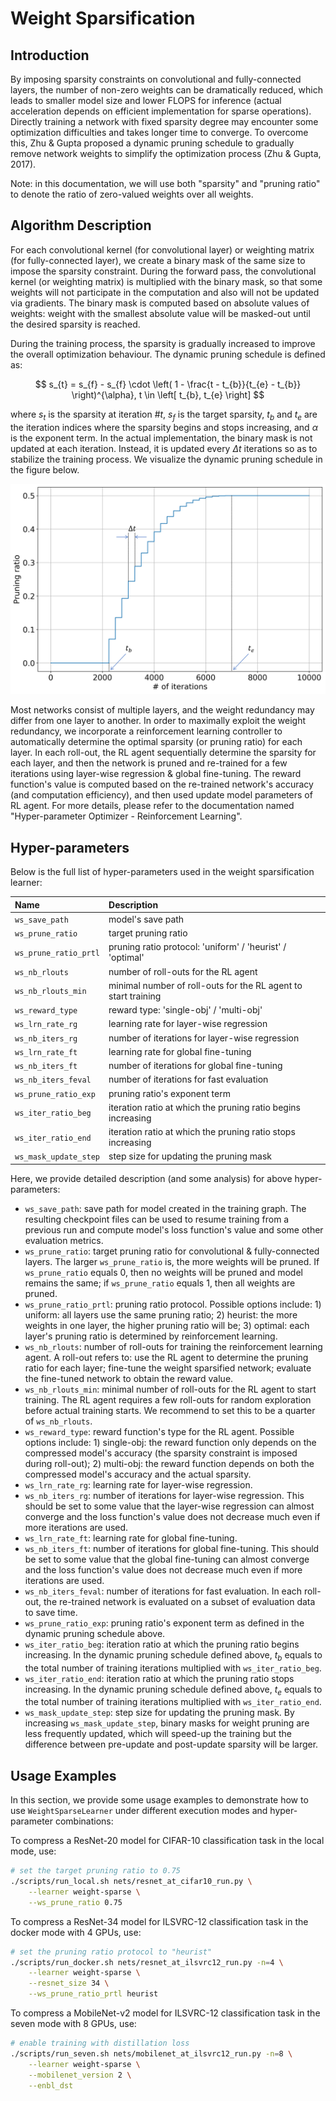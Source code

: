 # Weight Sparsification

## Introduction

By imposing sparsity constraints on convolutional and fully-connected layers, the number of non-zero weights can be dramatically reduced, which leads to smaller model size and lower FLOPS for inference (actual acceleration depends on efficient implementation for sparse operations). Directly training a network with fixed sparsity degree may encounter some optimization difficulties and takes longer time to converge. To overcome this, Zhu & Gupta proposed a dynamic pruning schedule to gradually remove network weights to simplify the optimization process (Zhu & Gupta, 2017).

Note: in this documentation, we will use both "sparsity" and "pruning ratio" to denote the ratio of zero-valued weights over all weights.

## Algorithm Description

For each convolutional kernel (for convolutional layer) or weighting matrix (for fully-connected layer), we create a binary mask of the same size to impose the sparsity constraint. During the forward pass, the convolutional kernel (or weighting matrix) is multiplied with the binary mask, so that some weights will not participate in the computation and also will not be updated via gradients. The binary mask is computed based on absolute values of weights: weight with the smallest absolute value will be masked-out until the desired sparsity is reached.

During the training process, the sparsity is gradually increased to improve the overall optimization behaviour. The dynamic pruning schedule is defined as:

$$
s_{t} = s_{f} - s_{f} \cdot \left( 1 - \frac{t - t_{b}}{t_{e} - t_{b}} \right)^{\alpha}, t \in \left[ t_{b}, t_{e} \right]
$$

where $s_{t}$ is the sparsity at iteration \#$t$, $s_{f}$ is the target sparsity, $t_{b}$ and $t_{e}$ are the iteration indices where the sparsity begins and stops increasing, and $\alpha$ is the exponent term. In the actual implementation, the binary mask is not updated at each iteration. Instead, it is updated every $\Delta t$ iterations so as to stabilize the training process. We visualize the dynamic pruning schedule in the figure below.

![WSL PR Schedule](pics/wsl_pr_schedule.png)

Most networks consist of multiple layers, and the weight redundancy may differ from one layer to another. In order to maximally exploit the weight redundancy, we incorporate a reinforcement learning controller to automatically determine the optimal sparsity (or pruning ratio) for each layer. In each roll-out, the RL agent sequentially determine the sparsity for each layer, and then the network is pruned and re-trained for a few iterations using layer-wise regression & global fine-tuning. The reward function's value is computed based on the re-trained network's accuracy (and computation efficiency), and then used update model parameters of RL agent. For more details, please refer to the documentation named "Hyper-parameter Optimizer - Reinforcement Learning".

## Hyper-parameters

Below is the full list of hyper-parameters used in the weight sparsification learner:

| Name | Description |
|:-----|:------------|
| `ws_save_path`        | model's save path |
| `ws_prune_ratio`      | target pruning ratio |
| `ws_prune_ratio_prtl` | pruning ratio protocol: 'uniform' / 'heurist' / 'optimal' |
| `ws_nb_rlouts`        | number of roll-outs for the RL agent |
| `ws_nb_rlouts_min`    | minimal number of roll-outs for the RL agent to start training |
| `ws_reward_type`      | reward type: 'single-obj' / 'multi-obj' |
| `ws_lrn_rate_rg`      | learning rate for layer-wise regression |
| `ws_nb_iters_rg`      | number of iterations for layer-wise regression |
| `ws_lrn_rate_ft`      | learning rate for global fine-tuning |
| `ws_nb_iters_ft`      | number of iterations for global fine-tuning |
| `ws_nb_iters_feval`   | number of iterations for fast evaluation |
| `ws_prune_ratio_exp`  | pruning ratio's exponent term |
| `ws_iter_ratio_beg`   | iteration ratio at which the pruning ratio begins increasing |
| `ws_iter_ratio_end`   | iteration ratio at which the pruning ratio stops increasing |
| `ws_mask_update_step` | step size for updating the pruning mask |

Here, we provide detailed description (and some analysis) for above hyper-parameters:

* `ws_save_path`: save path for model created in the training graph. The resulting checkpoint files can be used to resume training from a previous run and compute model's loss function's value and some other evaluation metrics.
* `ws_prune_ratio`: target pruning ratio for convolutional & fully-connected layers. The larger `ws_prune_ratio` is, the more weights will be pruned. If `ws_prune_ratio` equals 0, then no weights will be pruned and model remains the same; if `ws_prune_ratio` equals 1, then all weights are pruned.
* `ws_prune_ratio_prtl`: pruning ratio protocol. Possible options include: 1) uniform: all layers use the same pruning ratio; 2) heurist: the more weights in one layer, the higher pruning ratio will be; 3) optimal: each layer's pruning ratio is determined by reinforcement learning.
* `ws_nb_rlouts`: number of roll-outs for training the reinforcement learning agent. A roll-out refers to: use the RL agent to determine the pruning ratio for each layer; fine-tune the weight sparsified network; evaluate the fine-tuned network to obtain the reward value.
* `ws_nb_rlouts_min`: minimal number of roll-outs for the RL agent to start training. The RL agent requires a few roll-outs for random exploration before actual training starts. We recommend to set this to be a quarter of `ws_nb_rlouts`.
* `ws_reward_type`: reward function's type for the RL agent. Possible options include: 1) single-obj: the reward function only depends on the compressed model's accuracy (the sparsity constraint is imposed during roll-out); 2) multi-obj: the reward function depends on both the compressed model's accuracy and the actual sparsity.
* `ws_lrn_rate_rg`: learning rate for layer-wise regression.
* `ws_nb_iters_rg`: number of iterations for layer-wise regression. This should be set to some value that the layer-wise regression can almost converge and the loss function's value does not decrease much even if more iterations are used.
* `ws_lrn_rate_ft`: learning rate for global fine-tuning.
* `ws_nb_iters_ft`: number of iterations for global fine-tuning. This should be set to some value that the global fine-tuning can almost converge and the loss function's value does not decrease much even if more iterations are used.
* `ws_nb_iters_feval`: number of iterations for fast evaluation. In each roll-out, the re-trained network is evaluated on a subset of evaluation data to save time.
* `ws_prune_ratio_exp`: pruning ratio's exponent term as defined in the dynamic pruning schedule above.
* `ws_iter_ratio_beg`: iteration ratio at which the pruning ratio begins increasing. In the dynamic pruning schedule defined above, $t_{b}$ equals to the total number of training iterations multiplied with `ws_iter_ratio_beg`.
* `ws_iter_ratio_end`: iteration ratio at which the pruning ratio stops increasing. In the dynamic pruning schedule defined above, $t_{e}$ equals to the total number of training iterations multiplied with `ws_iter_ratio_end`.
* `ws_mask_update_step`: step size for updating the pruning mask. By increasing `ws_mask_update_step`, binary masks for weight pruning are less frequently updated, which will speed-up the training but the difference between pre-update and post-update sparsity will be larger.

## Usage Examples

In this section, we provide some usage examples to demonstrate how to use `WeightSparseLearner` under different execution modes and hyper-parameter combinations:

To compress a ResNet-20 model for CIFAR-10 classification task in the local mode, use:

``` bash
# set the target pruning ratio to 0.75
./scripts/run_local.sh nets/resnet_at_cifar10_run.py \
    --learner weight-sparse \
    --ws_prune_ratio 0.75
```

To compress a ResNet-34 model for ILSVRC-12 classification task in the docker mode with 4 GPUs, use:

``` bash
# set the pruning ratio protocol to "heurist"
./scripts/run_docker.sh nets/resnet_at_ilsvrc12_run.py -n=4 \
    --learner weight-sparse \
    --resnet_size 34 \
    --ws_prune_ratio_prtl heurist
```

To compress a MobileNet-v2 model for ILSVRC-12 classification task in the seven mode with 8 GPUs, use:

``` bash
# enable training with distillation loss
./scripts/run_seven.sh nets/mobilenet_at_ilsvrc12_run.py -n=8 \
    --learner weight-sparse \
    --mobilenet_version 2 \
    --enbl_dst
```
